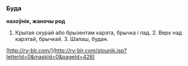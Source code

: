 ### Буда
**назоўнік, жаночы род**

1. Крытая скурай або брызентам карэта, брычка і пад. 2. Верх над карэтай, брычкай. 3. Шалаш, будан.

<a rel="author">[http://rv-blr.com/](http://rv-blr.com/slounik.jsp?letterId=0&maskId=0&pageId=428)</a>
